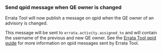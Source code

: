 ### Send qpid message when QE owner is changed

Errata Tool will now publish a message on qpid when the QE owner of an advisory
is changed.

This message will be sent to `errata.activity.assigned_to` and will contain the
username of the previous and new QE owner.  See the
[Errata Tool qpid guide](https://docs.engineering.redhat.com/x/WT2nAQ) for more
information on qpid messages sent by Errata Tool.

